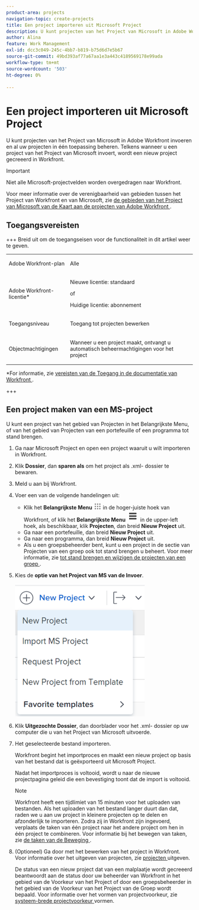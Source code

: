 ```yaml
---
product-area: projects
navigation-topic: create-projects
title: Een project importeren uit Microsoft Project
description: U kunt projecten van het Project van Microsoft in Adobe Workfront invoeren en al uw projecten in één toepassing beheren. Telkens wanneer u een project van het Project van Microsoft invoert, wordt een nieuw project gecreeerd in Workfront.
author: Alina
feature: Work Management
exl-id: dcc3c049-245c-4bb7-b819-b75d6d7e5b67
source-git-commit: 49bd393af77a67aa1e3a443c4189569178e99ada
workflow-type: tm+mt
source-wordcount: '503'
ht-degree: 0%

---
```


# Een project importeren uit Microsoft Project

U kunt projecten van het Project van Microsoft in Adobe Workfront invoeren en al uw projecten in één toepassing beheren. Telkens wanneer u een project van het Project van Microsoft invoert, wordt een nieuw project gecreeerd in Workfront.

>[!IMPORTANT]
>
>Niet alle Microsoft-projectvelden worden overgedragen naar Workfront.
>
>Voor meer informatie over de verenigbaarheid van gebieden tussen het Project van Workfront en van Microsoft, zie [ de gebieden van het Project van Microsoft van de Kaart aan de projecten van Adobe Workfront ](../../../manage-work/projects/manage-projects/map-ms-project-fields-to-workfront.md).

## Toegangsvereisten

+++ Breid uit om de toegangseisen voor de functionaliteit in dit artikel weer te geven.

<table style="table-layout:auto"> 
 <col> 
 <col> 
 <tbody> 
  <tr> 
   <td role="rowheader">Adobe Workfront-plan</td> 
   <td> <p>Alle</p> </td> 
  </tr> 
  <tr> 
   <td role="rowheader">Adobe Workfront-licentie*</td> 
   <td> <p>Nieuwe licentie: standaard </p> 
   of
   <p>Huidige licentie: abonnement </p>
   </td> 
  </tr> 
  <tr> 
   <td role="rowheader">Toegangsniveau</td> 
   <td> <p>Toegang tot projecten bewerken</p> </td> 
  </tr> 
  <tr> 
   <td role="rowheader">Objectmachtigingen</td> 
   <td> <p>Wanneer u een project maakt, ontvangt u automatisch beheermachtigingen voor het project </p> </td> 
  </tr> 
 </tbody> 
</table>

*For informatie, zie [ vereisten van de Toegang in de documentatie van Workfront ](/help/quicksilver/administration-and-setup/add-users/access-levels-and-object-permissions/access-level-requirements-in-documentation.md).

+++

<!--old permissions model: 

You must have the following access to perform the steps in this article:

<table style="table-layout:auto"> 
 <col> 
 <col> 
 <tbody> 
  <tr> 
   <td role="rowheader">Adobe Workfront plan*</td> 
   <td> <p>Any</p> </td> 
  </tr> 
  <tr> 
   <td role="rowheader">Adobe Workfront license*</td> 
   <td> <p>Plan </p> </td> 
  </tr> 
  <tr> 
   <td role="rowheader">Access level*</td> 
   <td> <p>Edit access to Projects</p> <p><b>NOTE</b>
   
   If you still don't have access, ask your Workfront administrator if they set additional restrictions in your access level. For information about access to projects, see <a href="../../../administration-and-setup/add-users/configure-and-grant-access/grant-access-projects.md" class="MCXref xref">Grant access to projects</a>. For information on how a Workfront administrator can change your access level, see <a href="../../../administration-and-setup/add-users/configure-and-grant-access/create-modify-access-levels.md" class="MCXref xref">Create or modify custom access levels</a>. </p> </td> 
  </tr> 
  <tr> 
   <td role="rowheader">Object permissions</td> 
   <td> <p>When you create a project you automatically receive Manage permissions to the project </p> <p> For information about project permissions, see <a href="../../../workfront-basics/grant-and-request-access-to-objects/share-a-project.md" class="MCXref xref">Share a project in Adobe Workfront</a>.</p> <p>For information on requesting additional access, see <a href="../../../workfront-basics/grant-and-request-access-to-objects/request-access.md" class="MCXref xref">Request access to objects </a>.</p> </td> 
  </tr> 
 </tbody> 
</table>

-->

## Een project maken van een MS-project

U kunt een project van het gebied van Projecten in het Belangrijkste Menu, of van het gebied van Projecten van een portefeuille of een programma tot stand brengen.

1. Ga naar Microsoft Project en open een project waaruit u wilt importeren in Workfront.
1. Klik **Dossier**, dan **sparen als** om het project als .xml- dossier te bewaren.

1. Meld u aan bij Workfront.
1. Voer een van de volgende handelingen uit:

   * Klik het **Belangrijkste Menu** ![](assets/main-menu-icon.png) in de hoger-juiste hoek van Workfront, of klik het **Belangrijkste Menu** ![](assets/lines-main-menu.png) in de upper-left hoek, als beschikbaar, klik **Projecten**, dan breid **Nieuw Project** uit.
   * Ga naar een portefeuille, dan breid **Nieuw Project** uit.
   * Ga naar een programma, dan breid **Nieuw Project** uit.
   * Als u een groepsbeheerder bent, kunt u een project in de sectie van Projecten van een groep ook tot stand brengen u beheert. Voor meer informatie, zie [ tot stand brengen en wijzigen de projecten van een groep ](../../../administration-and-setup/manage-groups/work-with-group-objects/create-and-modify-a-groups-projects.md).

1. Kies de **optie van het Project van MS van de Invoer**.

   ![](assets/new-project-dropdown-nwe-350x358.png)

1. Klik **Uitgezochte Dossier**, dan doorblader voor het .xml- dossier op uw computer die u van het Project van Microsoft uitvoerde.
1. Het geselecteerde bestand importeren.

   Workfront begint het importproces en maakt een nieuw project op basis van het bestand dat is geëxporteerd uit Microsoft Project.

   Nadat het importproces is voltooid, wordt u naar de nieuwe projectpagina geleid die een bevestiging toont dat de import is voltooid.

   >[!NOTE]
   >
   >Workfront heeft een tijdlimiet van 15 minuten voor het uploaden van bestanden. Als het uploaden van het bestand langer duurt dan dat, raden we u aan uw project in kleinere projecten op te delen en afzonderlijk te importeren. Zodra zij in Workfront zijn ingevoerd, verplaats de taken van één project naar het andere project om hen in één project te combineren. Voor informatie bij het bewegen van taken, zie [ de taken van de Beweging ](../../../manage-work/tasks/manage-tasks/move-tasks.md).

1. (Optioneel) Ga door met het bewerken van het project in Workfront. Voor informatie over het uitgeven van projecten, zie [ projecten ](../../../manage-work/projects/manage-projects/edit-projects.md) uitgeven.

   De status van een nieuw project dat van een malplaatje wordt gecreeerd beantwoordt aan de status door uw beheerder van Workfront in het gebied van de Voorkeur van het Project of door een groepsbeheerder in het gebied van de Voorkeur van het Project van de Groep wordt bepaald. Voor informatie over het vormen van projectvoorkeur, zie [ systeem-brede projectvoorkeur ](../../../administration-and-setup/set-up-workfront/configure-system-defaults/set-project-preferences.md) vormen.
